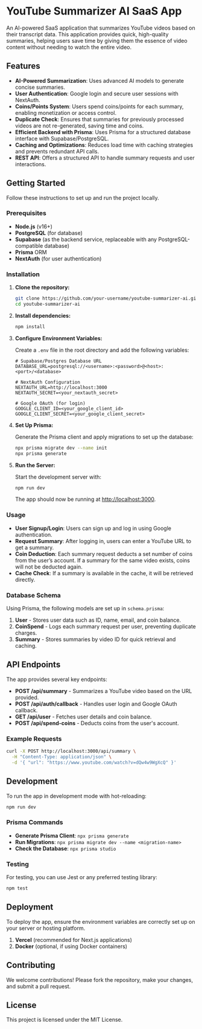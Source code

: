 # YouTube Summarizer AI SaaS App

An AI-powered SaaS application that summarizes YouTube videos based on their transcript data. This application provides quick, high-quality summaries, helping users save time by giving them the essence of video content without needing to watch the entire video.

## Features

- **AI-Powered Summarization**: Uses advanced AI models to generate concise summaries.
- **User Authentication**: Google login and secure user sessions with NextAuth.
- **Coins/Points System**: Users spend coins/points for each summary, enabling monetization or access control.
- **Duplicate Check**: Ensures that summaries for previously processed videos are not re-generated, saving time and coins.
- **Efficient Backend with Prisma**: Uses Prisma for a structured database interface with Supabase/PostgreSQL.
- **Caching and Optimizations**: Reduces load time with caching strategies and prevents redundant API calls.
- **REST API**: Offers a structured API to handle summary requests and user interactions.
  
## Getting Started

Follow these instructions to set up and run the project locally.

### Prerequisites

- **Node.js** (v16+)
- **PostgreSQL** (for database)
- **Supabase** (as the backend service, replaceable with any PostgreSQL-compatible database)
- **Prisma** ORM
- **NextAuth** (for user authentication)

### Installation

1. **Clone the repository:**
    ```bash
    git clone https://github.com/your-username/youtube-summarizer-ai.git
    cd youtube-summarizer-ai
    ```

2. **Install dependencies:**
    ```bash
    npm install
    ```

3. **Configure Environment Variables:**

   Create a `.env` file in the root directory and add the following variables:

   ```env
   # Supabase/Postgres Database URL
   DATABASE_URL=postgresql://<username>:<password>@<host>:<port>/<database>

   # NextAuth Configuration
   NEXTAUTH_URL=http://localhost:3000
   NEXTAUTH_SECRET=<your_nextauth_secret>

   # Google OAuth (for login)
   GOOGLE_CLIENT_ID=<your_google_client_id>
   GOOGLE_CLIENT_SECRET=<your_google_client_secret>
   ```

4. **Set Up Prisma:**

   Generate the Prisma client and apply migrations to set up the database:

   ```bash
   npx prisma migrate dev --name init
   npx prisma generate
   ```

5. **Run the Server:**

   Start the development server with:

   ```bash
   npm run dev
   ```

   The app should now be running at [http://localhost:3000](http://localhost:3000).

### Usage

- **User Signup/Login**: Users can sign up and log in using Google authentication.
- **Request Summary**: After logging in, users can enter a YouTube URL to get a summary.
- **Coin Deduction**: Each summary request deducts a set number of coins from the user’s account. If a summary for the same video exists, coins will not be deducted again.
- **Cache Check**: If a summary is available in the cache, it will be retrieved directly.

### Database Schema

Using Prisma, the following models are set up in `schema.prisma`:

1. **User** - Stores user data such as ID, name, email, and coin balance.
2. **CoinSpend** - Logs each summary request per user, preventing duplicate charges.
3. **Summary** - Stores summaries by video ID for quick retrieval and caching.

## API Endpoints

The app provides several key endpoints:

- **POST /api/summary** - Summarizes a YouTube video based on the URL provided.
- **POST /api/auth/callback** - Handles user login and Google OAuth callback.
- **GET /api/user** - Fetches user details and coin balance.
- **POST /api/spend-coins** - Deducts coins from the user's account.

### Example Requests

```bash
curl -X POST http://localhost:3000/api/summary \
  -H "Content-Type: application/json" \
  -d '{ "url": "https://www.youtube.com/watch?v=dQw4w9WgXcQ" }'
```

## Development

To run the app in development mode with hot-reloading:

```bash
npm run dev
```

### Prisma Commands

- **Generate Prisma Client**: `npx prisma generate`
- **Run Migrations**: `npx prisma migrate dev --name <migration-name>`
- **Check the Database**: `npx prisma studio`

### Testing

For testing, you can use Jest or any preferred testing library:

```bash
npm test
```

## Deployment

To deploy the app, ensure the environment variables are correctly set up on your server or hosting platform.

1. **Vercel** (recommended for Next.js applications)
2. **Docker** (optional, if using Docker containers)

## Contributing

We welcome contributions! Please fork the repository, make your changes, and submit a pull request.

## License

This project is licensed under the MIT License.

